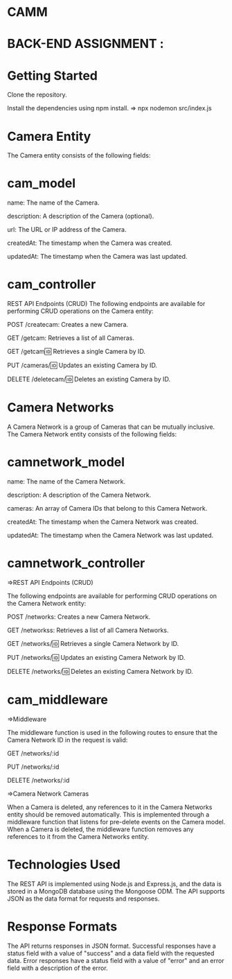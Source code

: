 # CAMM

# BACK-END ASSIGNMENT :

# Getting Started

 Clone the repository.

Install the dependencies using npm install.
=> npx nodemon src/index.js

# Camera Entity

The Camera entity consists of the following fields:


# cam_model

name: The name of the Camera.

description: A description of the Camera (optional).

url: The URL or IP address of the Camera.

createdAt: The timestamp when the Camera was created.

updatedAt: The timestamp when the Camera was last updated.


# cam_controller

REST API Endpoints (CRUD)
The following endpoints are available for performing CRUD operations on the Camera entity:

POST /createcam: Creates a new Camera.

GET /getcam: Retrieves a list of all Cameras.

GET /getcam:id: Retrieves a single Camera by ID.

PUT /cameras/:id: Updates an existing Camera by ID.

DELETE /deletecam/:id: Deletes an existing Camera by ID.


# Camera Networks

A Camera Network is a group of Cameras that can be mutually inclusive. The Camera Network entity consists of the following fields:

# camnetwork_model

name: The name of the Camera Network.

description: A description of the Camera Network.

cameras: An array of Camera IDs that belong to this Camera Network.

createdAt: The timestamp when the Camera Network was created.

updatedAt: The timestamp when the Camera Network was last updated.


# camnetwork_controller

=>REST API Endpoints (CRUD)

The following endpoints are available for performing CRUD operations on the Camera Network entity:

POST /networks: Creates a new Camera Network.

GET /networkss: Retrieves a list of all Camera Networks.

GET /networks/:id: Retrieves a single Camera Network by ID.

PUT /networks/:id: Updates an existing Camera Network by ID.

DELETE /networks/:id: Deletes an existing Camera Network by ID.


# cam_middleware

=>Middleware

The middleware function is used in the following routes to ensure that the Camera Network ID in the request is valid:

GET /networks/:id

PUT /networks/:id

DELETE /networks/:id


=>Camera Network Cameras

When a Camera is deleted, any references to it in the Camera Networks entity should be removed automatically.
This is implemented through a middleware function that listens for pre-delete events on the Camera model. 
When a Camera is deleted, the middleware function removes any references to it from the Camera Networks entity.


# Technologies Used

The REST API is implemented using Node.js and Express.js, 
and the data is stored in a MongoDB database using the Mongoose ODM. 
The API supports JSON as the data format for requests and responses.

# Response Formats

The API returns responses in JSON format. 
Successful responses have a status field with a value of "success" and a data field with the requested data. 
Error responses have a status field with a value of "error" and an error field with a description of the error.








